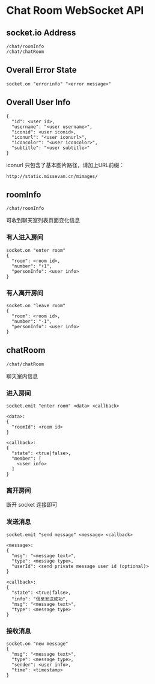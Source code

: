 # Chat Room WebSocket API


## socket.io Address

```
/chat/roomInfo
/chat/chatRoom
```

## Overall Error State

```socket.on "errorinfo" "<error message>"```

## Overall User Info

```
{
  "id": <user id>,
  "username": "<user username>",
  "iconid": <user iconid>,
  "iconurl": "<user iconurl>",
  "iconcolor": "<user iconcolor>",
  "subtitle": "<user subtitle>"
}
```

iconurl 只包含了基本图片路径，请加上URL前缀：

``` http://static.missevan.cn/mimages/ ```


## roomInfo

``` /chat/roomInfo ```

可收到聊天室列表页面变化信息

### 有人进入房间

```
socket.on "enter room"
{
  "room": <room id>,
  "number": "+1",
  "personInfo": <user info>
}
```

### 有人离开房间

```
socket.on "leave room"
{
  "room": <room id>,
  "number": "-1",
  "personInfo": <user info>
}
```

## chatRoom

``` /chat/chatRoom ```

聊天室内信息

### 进入房间

```
socket.emit "enter room" <data> <callback>

<data>:
{
  "roomId": <room id>
}

<callback>:
{
  "state": <true|false>,
  "member": [
    <user info>
  ]
}
```

### 离开房间

断开 socket 连接即可

### 发送消息

```
socket.emit "send message" <message> <callback>

<message>:
{
  "msg": "<message text>",
  "type": <message type>,
  "userId": <send private message user id (optional)>
}

<callback>:
{
  "state": <true|false>,
  "info": "信息发送成功",
  "msg": "<message text>",
  "type": <message type>
}
```

### 接收消息

```
socket.on "new message"
{
  "msg": "<message text>",
  "type": <message type>,
  "sender": <user info>,
  "time": <timestamp>
}
```
